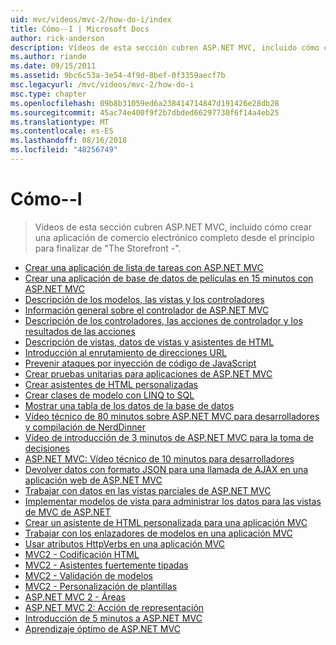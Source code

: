 ```yaml
---
uid: mvc/videos/mvc-2/how-do-i/index
title: Cómo--I | Microsoft Docs
author: rick-anderson
description: Vídeos de esta sección cubren ASP.NET MVC, incluido cómo crear una aplicación de comercio electrónico completo desde el principio para finalizar de 'El escaparate -'.
ms.author: riande
ms.date: 09/15/2011
ms.assetid: 9bc6c53a-3e54-4f9d-8bef-0f3359aecf7b
msc.legacyurl: /mvc/videos/mvc-2/how-do-i
msc.type: chapter
ms.openlocfilehash: 09b8b31059ed6a238414714847d191426e28db28
ms.sourcegitcommit: 45ac74e400f9f2b7dbded66297730f6f14a4eb25
ms.translationtype: MT
ms.contentlocale: es-ES
ms.lasthandoff: 08/16/2018
ms.locfileid: "48256749"
---
```

<a name="how-do-i"></a>Cómo--I
====================
> Vídeos de esta sección cubren ASP.NET MVC, incluido cómo crear una aplicación de comercio electrónico completo desde el principio para finalizar de "The Storefront -".


- [Crear una aplicación de lista de tareas con ASP.NET MVC](creating-a-tasklist-application-with-aspnet-mvc.md)
- [Crear una aplicación de base de datos de películas en 15 minutos con ASP.NET MVC](creating-a-movie-database-application-in-15-minutes-with-aspnet-mvc.md)
- [Descripción de los modelos, las vistas y los controladores](understanding-models-views-and-controllers.md)
- [Información general sobre el controlador de ASP.NET MVC](aspnet-mvc-controller-overview.md)
- [Descripción de los controladores, las acciones de controlador y los resultados de las acciones](understanding-controllers-controller-actions-and-action-results.md)
- [Descripción de vistas, datos de vistas y asistentes de HTML](understanding-views-view-data-and-html-helpers.md)
- [Introducción al enrutamiento de direcciones URL](an-introduction-to-url-routing.md)
- [Prevenir ataques por inyección de código de JavaScript](preventing-javascript-injection-attacks.md)
- [Crear pruebas unitarias para aplicaciones de ASP.NET MVC](creating-unit-tests-for-aspnet-mvc-applications.md)
- [Crear asistentes de HTML personalizadas](creating-custom-html-helpers.md)
- [Crear clases de modelo con LINQ to SQL](creating-model-classes-with-linq-to-sql.md)
- [Mostrar una tabla de los datos de la base de datos](displaying-a-table-of-database-data.md)
- [Vídeo técnico de 80 minutos sobre ASP.NET MVC para desarrolladores y compilación de NerdDinner](what-is-aspnet-mvc-80-minute-technical-video-for-developers-building-nerddinner.md)
- [Vídeo de introducción de 3 minutos de ASP.NET MVC para la toma de decisiones](why-aspnet-mvc-3-minute-overview-video-for-decision-makers.md)
- [ASP.NET MVC: Vídeo técnico de 10 minutos para desarrolladores](aspnet-mvc-how-10-minute-technical-video-for-developers.md)
- [Devolver datos con formato JSON para una llamada de AJAX en una aplicación web de ASP.NET MVC](how-do-i-return-json-formatted-data-for-an-ajax-call-in-an-aspnet-mvc-web-application.md)
- [Trabajar con datos en las vistas parciales de ASP.NET MVC](how-do-i-work-with-data-in-aspnet-mvc-partial-views.md)
- [Implementar modelos de vista para administrar los datos para las vistas de MVC de ASP.NET](how-do-i-implement-view-models-to-manage-data-for-aspnet-mvc-views.md)
- [Crear un asistente de HTML personalizada para una aplicación MVC](how-do-i-create-a-custom-html-helper-for-an-mvc-application.md)
- [Trabajar con los enlazadores de modelos en una aplicación MVC](how-do-i-work-with-model-binders-in-an-mvc-application.md)
- [Usar atributos HttpVerbs en una aplicación MVC](how-do-i-use-httpverbs-attributes-in-an-mvc-application.md)
- [MVC2 - Codificación HTML](mvc2-html-encoding.md)
- [MVC2 - Asistentes fuertemente tipadas](mvc2-stronglytyped-helpers.md)
- [MVC2 - Validación de modelos](mvc2-model-validation.md)
- [MVC2 - Personalización de plantillas](mvc2-template-customization.md)
- [ASP.NET MVC 2 - Áreas](aspnet-mvc-2-areas.md)
- [ASP.NET MVC 2: Acción de representación](aspnet-mvc-2-render-action.md)
- [Introducción de 5 minutos a ASP.NET MVC](5-minute-introduction-to-aspnet-mvc.md)
- [Aprendizaje óptimo de ASP.NET MVC](how-to-best-learn-asp-net-mvc.md)
